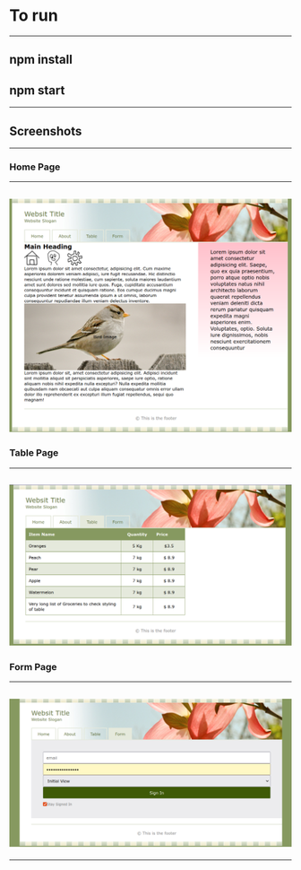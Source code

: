 # To run

---

## npm install

## npm start

---

## Screenshots

---

### Home Page

---

## ![plot](./img/home.png)

### Table Page

---

## ![plot](./img/table.png)

### Form Page

---

## ![plot](./img/form.png)

---
